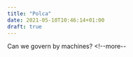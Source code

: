 ```yaml
---
title: "Polca"
date: 2021-05-10T10:46:14+01:00
draft: true
---
```


Can we govern by machines?
    <!--more--
